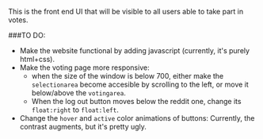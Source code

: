 This is the front end UI that will be visible to all users able to take part in votes.

###TO DO:
* Make the website functional by adding javascript (currently, it's purely html+css).
* Make the voting page more responsive: 
    - when the size of the window is below 700, either make the `selectionarea` become accesible by scrolling to the left, or move it below/above the `votingarea`.
    - When the log out button moves below the reddit one, change its `float:right` to `float:left`.
* Change the `hover` and `active` color animations of buttons: Currently, the contrast augments, but it's pretty ugly.

